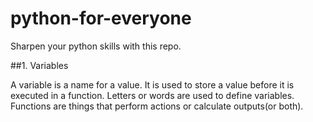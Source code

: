 # python-for-everyone
Sharpen your python skills with this repo. 

##1. Variables

A variable is a name for a value. It is used to store a value before it is executed in a function.
Letters or words are used to define variables. 
Functions are things that perform actions or calculate outputs(or both).
